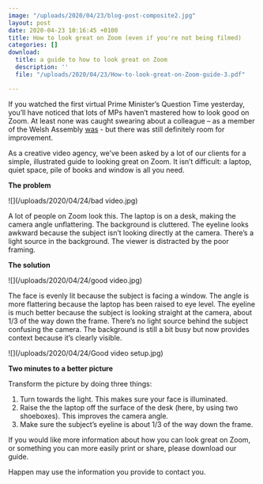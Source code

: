 ```yaml
---
image: "/uploads/2020/04/23/blog-post-composite2.jpg"
layout: post
date: 2020-04-23 10:16:45 +0100
title: How to look great on Zoom (even if you're not being filmed)
categories: []
download:
  title: a guide to how to look great on Zoom
  description: ''
  file: "/uploads/2020/04/23/How-to-look-great-on-Zoom-guide-3.pdf"

---
```

If you watched the first virtual Prime Minister’s Question Time yesterday, you’ll have noticed that lots of MPs haven’t mastered how to look good on Zoom. At least none was caught swearing about a colleague – as a member of the Welsh Assembly [was](https://order-order.com/2020/04/22/watch-welsh-health-ministers-f-word-facetime-faux-pas/) - but there was still definitely room for improvement.

As a creative video agency, we’ve been asked by a lot of our clients for a simple, illustrated guide to looking great on Zoom. It isn’t difficult: a laptop, quiet space, pile of books and window is all you need.

**The problem**

![](/uploads/2020/04/24/bad video.jpg)

A lot of people on Zoom look this. The laptop is on a desk, making the camera angle unflattering. The background is cluttered. The eyeline looks awkward because the subject isn’t looking directly at the camera. There’s a light source in the background. The viewer is distracted by the poor framing.

**The solution**

![](/uploads/2020/04/24/good video.jpg)

The face is evenly lit because the subject is facing a window. The angle is more flattering because the laptop has been raised to eye level. The eyeline is much better because the subject is looking straight at the camera, about 1/3 of the way down the frame. There’s no light source behind the subject confusing the camera. The background is still a bit busy but now provides context because it’s clearly visible.

![](/uploads/2020/04/24/Good video setup.jpg)

**Two minutes to a better picture**

Transform the picture by doing three things:

1. Turn towards the light. This makes sure your face is illuminated.
2. Raise the the laptop off the surface of the desk (here, by using two shoeboxes). This improves the camera angle.
3. Make sure the subject’s eyeline is about 1/3 of the way down the frame.

If you would like more information about how you can look great on Zoom, or something you can more easily print or share, please download our guide.

Happen may use the information you provide to contact you.